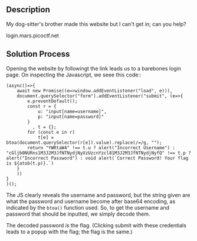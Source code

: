 ## Description
My dog-sitter's brother made this website but I can't get in; can you help?

login.mars.picoctf.net

## Solution Process
Opening the website by followingt the link leads us to a barebones login page. On inspecting
the Javascript, we seee this code::

```
(async()=>{
    await new Promise((e=>window.addEventListener("load", e))),
    document.querySelector("form").addEventListener("submit", (e=>{
        e.preventDefault();
        const r = {
            u: "input[name=username]",
            p: "input[name=password]"
        }
          , t = {};
        for (const e in r)
            t[e] = btoa(document.querySelector(r[e]).value).replace(/=/g, "");
        return "YWRtaW4" !== t.u ? alert("Incorrect Username") : "cGljb0NURns1M3J2M3JfNTNydjNyXzUzcnYzcl81M3J2M3JfNTNydjNyfQ" !== t.p ? alert("Incorrect Password") : void alert(`Correct Password! Your flag is ${atob(t.p)}.`)
    }
    ))
}
)();
```

The JS clearly reveals the username and password, but the string given are what the password and username become after base64 encoding, as indicated by the `btoa()` function used. So, to get the username and password that should be inputted, we simply decode them. 

The decoded password *is* the flag. (Clicking submit with these credentials leads to a popup with the flag; the flag is the same.)
